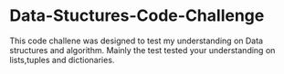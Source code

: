 # Data-Stuctures-Code-Challenge
This code challene was designed to test my  understanding on Data structures and algorithm. Mainly the test tested your understanding on lists,tuples and 
dictionaries.
